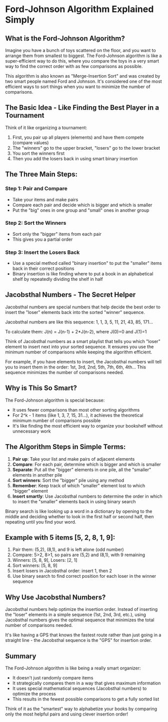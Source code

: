 # Ford-Johnson Algorithm Explained Simply

## What is the Ford-Johnson Algorithm?

Imagine you have a bunch of toys scattered on the floor, and you want to arrange them from smallest to biggest. The Ford-Johnson algorithm is like a super-efficient way to do this, where you compare the toys in a very smart way to find the correct order with as few comparisons as possible.

This algorithm is also known as "Merge-Insertion Sort" and was created by two smart people named Ford and Johnson. It's considered one of the most efficient ways to sort things when you want to minimize the number of comparisons.

## The Basic Idea - Like Finding the Best Player in a Tournament

Think of it like organizing a tournament:
1. First, you pair up all players (elements) and have them compete (compare values)
2. The "winners" go to the upper bracket, "losers" go to the lower bracket
3. You sort the winners first
4. Then you add the losers back in using smart binary insertion

## The Three Main Steps:

### Step 1: Pair and Compare
- Take your items and make pairs
- Compare each pair and decide which is bigger and which is smaller
- Put the "big" ones in one group and "small" ones in another group

### Step 2: Sort the Winners
- Sort only the "bigger" items from each pair
- This gives you a partial order

### Step 3: Insert the Losers Back
- Use a special method called "binary insertion" to put the "smaller" items back in their correct positions
- Binary insertion is like finding where to put a book in an alphabetical shelf by repeatedly dividing the shelf in half

## Jacobsthal Numbers - The Secret Helper

Jacobsthal numbers are special numbers that help decide the best order to insert the "loser" elements back into the sorted "winner" sequence.

Jacobsthal numbers are like this sequence: 1, 1, 3, 5, 11, 21, 43, 85, 171...

To calculate them: J(n) = J(n-1) + 2*J(n-2), where J(0)=0 and J(1)=1

Think of Jacobsthal numbers as a smart playlist that tells you which "loser" element to insert next into your sorted sequence. It ensures you use the minimum number of comparisons while keeping the algorithm efficient.

For example, if you have elements to insert, the Jacobsthal numbers will tell you to insert them in the order: 1st, 3rd, 2nd, 5th, 7th, 6th, 4th... This sequence minimizes the number of comparisons needed.

## Why is This So Smart?

The Ford-Johnson algorithm is special because:
- It uses fewer comparisons than most other sorting algorithms
- For 2^k - 1 items (like 1, 3, 7, 15, 31...), it achieves the theoretical minimum number of comparisons possible
- It's like finding the most efficient way to organize your bookshelf without unnecessary work

## The Algorithm Steps in Simple Terms:

1. **Pair up**: Take your list and make pairs of adjacent elements
2. **Compare**: For each pair, determine which is bigger and which is smaller
3. **Separate**: Put all the "bigger" elements in one pile, all the "smaller" elements in another pile
4. **Sort winners**: Sort the "bigger" pile using any method
5. **Remember**: Keep track of which "smaller" element lost to which "bigger" element
6. **Insert smartly**: Use Jacobsthal numbers to determine the order in which to insert the "smaller" elements back in using binary search

Binary search is like looking up a word in a dictionary by opening to the middle and deciding whether to look in the first half or second half, then repeating until you find your word.

## Example with 5 items [5, 2, 8, 1, 9]:

1. Pair them: (5,2), (8,1), and 9 is left alone (odd number)
2. Compare: 5>2, 8>1, so pairs are (5,2) and (8,1), with 9 remaining
3. Winners: [5, 8, 9], Losers: [2, 1]
4. Sort winners: [5, 8, 9] 
5. Insert losers in Jacobsthal order: insert 1, then 2
6. Use binary search to find correct position for each loser in the winner sequence

## Why Use Jacobsthal Numbers?

Jacobsthal numbers help optimize the insertion order. Instead of inserting the "loser" elements in a simple sequence (1st, 2nd, 3rd, etc.), using Jacobsthal numbers gives the optimal sequence that minimizes the total number of comparisons needed.

It's like having a GPS that knows the fastest route rather than just going in a straight line - the Jacobsthal sequence is the "GPS" for insertion order.

## Summary

The Ford-Johnson algorithm is like being a really smart organizer:
- It doesn't just randomly compare items
- It strategically compares them in a way that gives maximum information
- It uses special mathematical sequences (Jacobsthal numbers) to optimize the process
- This results in the fewest possible comparisons to get a fully sorted list

Think of it as the "smartest" way to alphabetize your books by comparing only the most helpful pairs and using clever insertion order!